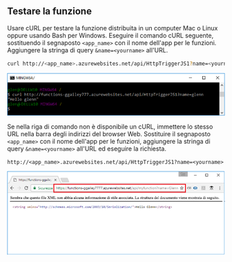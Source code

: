 ## <a name="test-the-function"></a>Testare la funzione

Usare cURL per testare la funzione distribuita in un computer Mac o Linux oppure usando Bash per Windows. Eseguire il comando cURL seguente, sostituendo il segnaposto `<app_name>` con il nome dell'app per le funzioni. Aggiungere la stringa di query `&name=<yourname>` all'URL.

```bash
curl http://<app_name>.azurewebsites.net/api/HttpTriggerJS1?name=<yourname>
```  

![Risposta della funzione visualizzata in un browser.](./media/functions-test-function-code/functions-azure-cli-function-test-curl.png)  

Se nella riga di comando non è disponibile un cURL, immettere lo stesso URL nella barra degli indirizzi del browser Web. Sostituire il segnaposto `<app_name>` con il nome dell'app per le funzioni, aggiungere la stringa di query `&name=<yourname>` all'URL ed eseguire la richiesta. 

    http://<app_name>.azurewebsites.net/api/HttpTriggerJS1?name=<yourname>
   
![Risposta della funzione visualizzata in un browser.](./media/functions-test-function-code/functions-azure-cli-function-test-browser.png)  
